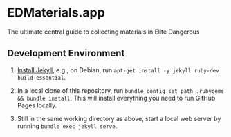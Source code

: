 # EDMaterials.app

The ultimate central guide to collecting materials in Elite Dangerous

## Development Environment

1. [Install Jekyll](https://jekyllrb.com/docs/installation/), e.g., on Debian, run `apt-get install -y jekyll ruby-dev build-essential`.

2. In a local clone of this repository, run `bundle config set path .rubygems && bundle install`.  This will install everything you need to run GitHub Pages locally.

3. Still in the same working directory as above, start a local web server by running `bundle exec jekyll serve`.
